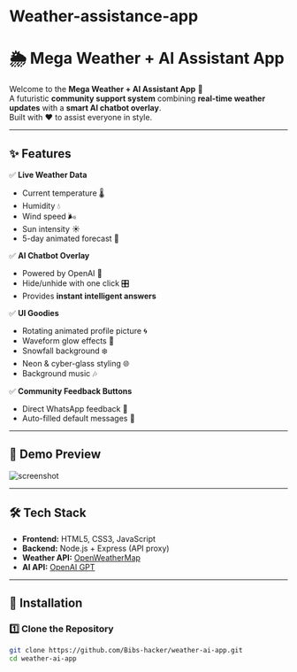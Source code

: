 # Weather-assistance-app
# 🌦️ Mega Weather + AI Assistant App

Welcome to the **Mega Weather + AI Assistant App** 🚀  
A futuristic **community support system** combining **real-time weather updates** with a **smart AI chatbot overlay**.  
Built with ❤️ to assist everyone in style.

---

## ✨ Features

✅ **Live Weather Data**  
- Current temperature 🌡️  
- Humidity 💧  
- Wind speed 🌬️  
- Sun intensity ☀️  
- 5-day animated forecast 📅  

✅ **AI Chatbot Overlay**  
- Powered by OpenAI 🤖  
- Hide/unhide with one click 🎛️  
- Provides **instant intelligent answers**  

✅ **UI Goodies**  
- Rotating animated profile picture 🌀  
- Waveform glow effects 🌊  
- Snowfall background ❄️  
- Neon & cyber-glass styling 🌐  
- Background music 🎶  

✅ **Community Feedback Buttons**  
- Direct WhatsApp feedback 📱  
- Auto-filled default messages 📨  

---

## 🎨 Demo Preview

![screenshot](https://via.placeholder.com/900x500.png?text=Weather+App+Preview)

---

## 🛠️ Tech Stack

- **Frontend:** HTML5, CSS3, JavaScript  
- **Backend:** Node.js + Express (API proxy)  
- **Weather API:** [OpenWeatherMap](https://openweathermap.org/api)  
- **AI API:** [OpenAI GPT](https://platform.openai.com)  

---

## 🚀 Installation

### 1️⃣ Clone the Repository
```bash
git clone https://github.com/Bibs-hacker/weather-ai-app.git
cd weather-ai-app

